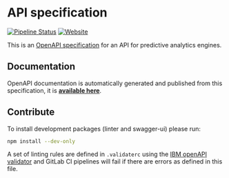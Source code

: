 # API specification

[![Pipeline Status](https://gitlab.com/visualising-sensitivity-classification-features/api-specification/badges/master/pipeline.svg)](https://gitlab.com/visualising-sensitivity-classification-features/api-specification/pipelines)
[![Website](https://img.shields.io/website?url=https%3A%2F%2Fharpocrates-app.gitlab.io%2Fapi-specification)](https://harpocrates-app.gitlab.io/api-specification)

This is an [OpenAPI specification](https://en.wikipedia.org/wiki/OpenAPI_Specification) for an API for predictive analytics engines.

## Documentation

OpenAPI documentation is automatically generated and published from this specification, it is [**available here**](https://harpocrates-app.gitlab.io/harpocrates).

## Contribute

To install development packages (linter and swagger-ui) please run:

```bash
npm install --dev-only
```

A set of linting rules are defined in `.validaterc` using the [IBM openAPI validator](https://github.com/IBM/openapi-validator) and GitLab CI pipelines will fail if there are errors as defined in this file.
